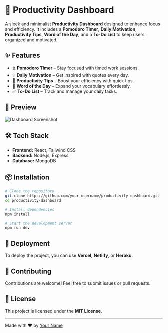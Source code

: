 # 🚀 Productivity Dashboard

A sleek and minimalist **Productivity Dashboard** designed to enhance focus and efficiency. It includes a **Pomodoro Timer**, **Daily Motivation**, **Productivity Tips**, **Word of the Day**, and a **To-Do List** to keep users organized and motivated.

## ✨ Features
- ⏳ **Pomodoro Timer** – Stay focused with timed work sessions.
- 💡 **Daily Motivation** – Get inspired with quotes every day.
- 🚀 **Productivity Tips** – Boost your efficiency with quick tips.
- 📖 **Word of the Day** – Expand your vocabulary effortlessly.
- ✅ **To-Do List** – Track and manage your daily tasks.

## 📸 Preview
![Dashboard Screenshot](link-to-image)

## 🛠️ Tech Stack
- **Frontend:** React, Tailwind CSS
- **Backend:** Node.js, Express
- **Database:** MongoDB

## 📦 Installation
```bash
# Clone the repository
git clone https://github.com/your-username/productivity-dashboard.git
cd productivity-dashboard

# Install dependencies
npm install

# Start the development server
npm run dev
```

## 🚀 Deployment
To deploy the project, you can use **Vercel**, **Netlify**, or **Heroku**.

## 🤝 Contributing
Contributions are welcome! Feel free to submit issues or pull requests.

## 📜 License
This project is licensed under the **MIT License**.

---
Made with ❤️ by [Your Name](https://github.com/alaeddinee21)
